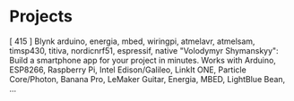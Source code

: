 Projects
==

[ 415 ] Blynk            arduino, energia, mbed, wiringpi, atmelavr, atmelsam, timsp430, titiva, nordicnrf51, espressif, native "Volodymyr Shymanskyy": Build a smartphone app for your project in minutes. Works with Arduino, ESP8266, Raspberry Pi, Intel Edison/Galileo, LinkIt ONE, Particle Core/Photon, Banana Pro, LeMaker Guitar, Energia, MBED, LightBlue Bean, ...


